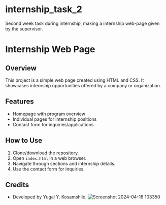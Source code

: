 # internship_task_2
Second week task during internship, making a internship web-page given by the supervisor. 
# Internship Web Page

## Overview
This project is a simple web page created using HTML and CSS. It showcases internship opportunities offered by a company or organization.

## Features
- Homepage with program overview
- Individual pages for internship positions
- Contact form for inquiries/applications

## How to Use
1. Clone/download the repository.
2. Open `index.html` in a web browser.
3. Navigate through sections and internship details.
4. Use the contact form for inquiries.

## Credits
- Developed by Yugal Y. Kosamshile.
![Screenshot 2024-04-18 103350](https://github.com/Yugal-kosamshile/internship_task_2/assets/140834062/7ba57d04-52ef-4631-a76b-291efd65efa2)
